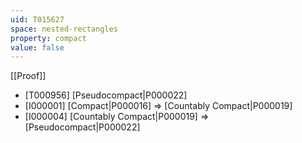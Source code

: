 ```yaml
---
uid: T015627
space: nested-rectangles
property: compact
value: false
---
```

[[Proof]]

* [T000956] [Pseudocompact|P000022]
* [I000001] [Compact|P000016] => [Countably Compact|P000019]
* [I000004] [Countably Compact|P000019] => [Pseudocompact|P000022]

